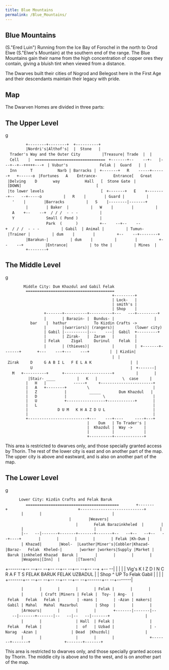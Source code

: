 ```yaml
---
title: Blue Mountains
permalink: /Blue_Mountains/
---
```


## Blue Mountains

(S."Ered Luin") Running from the Ice Bay of Forochel in the north to
Orod Elwe (S."Elwe's Mountain) at the southern end of the range. The
Blue Mountains gain their name from the high concentration of copper
ores they contain, giving a bluish tint when viewed from a distance.

The Dwarves built their cities of Nogrod and Belegost here in the First
Age and their descendants maintain their legacy with pride.

## Map

The Dwarven Homes are divided in three parts:

## The Upper Level

<nowiki>g

`         +--------+--------+  +----------+`
`         |Nordri's|Althof's|  |  Stone   |  Trader's Way and the Outer City`
`         |Treasure| Trade  |  |  Cell    |  ===============================`
` +-------+--    --+-   |---+--+--+++++---+`
` | Vubur's              Felak |  Guard   |`
` |  Inn      T           Narb | Barracks |`
` +-------+   R    -----+------+   +------o`
` |Fortunes   A    Entrance-       Entrance[   Great`
` |Delving    D       way           Hall   [  Stone Gate`
` | [DOWN]                                 [`
` |to lower levels                         [`
` +-------+   E    +--------+--   --+-----o`
`         |   R    |        | Guard |`
`         |   '    |        |Barracks`
`         |   S    |--------|-------+`
`         |        | Baker  |`
`         |   W    |        |`
`         |   A    +--    --+  / / /  - - -`
`         |   Y              Small ( Pond )`
`         |                  Park  (      )`
`         +--    --+--    --+  / / /  - - -`
`         | Gabil  | Animal |`
`         | Tumun- |Trainer |`
`         | dum    |        |`
`         +--    --+--------+`
`         |Barakun-|`
`         | dum    |`
`         |        |`
`         +--    --+`
`         |Entrance|`
`         | to the |`
`         | Mines  |`
`         +--------+`

</pre>

## The Middle Level

<nowiki>g

`        Middle City: Dum Khazdul and Gabil Felak`
`         =======================================`
`                                               +---------+`
`                                               | Lock-   |`
`                                               | smith's |`
`                                               | Shop    |`
`                 +-------+----------+----------+---   ---+---------+`
`                 |       | Barazin- |  Bundus- |`
`                 |           bar    |  hathur            To Kizdin Crafts ->`
`                 |       |(warriors)| (rangers)|         (lower city) `
`                 | Gabil |----------|---    ---|  Gabil  +---------+`
`                 |       | Zirak-   |  Zaram   |         |`
`                 | Felak     Zigal     Durinul    Felak  |`
`                 |       | (thieves)|          |         |`
` +-------+-------+       +---    ---+---    ---+         |`
` | Kizdin|                                               |`
` | Zirak     D     G A B I L   F E L A K                 |`
` |           U                                           |`
` +-------|   M   +----------+      +---------------------+`
`         |       |          |Stair- ____`
`         |   K   |           \  case     |`
`         |   H   |            -----+     +-----------------------+`
`         |   A   +--------+         \                            |`
`         |   Z            |          _____        Dum Khazdul   |`
`         |   D            |                \                     |`
`         |   U            +-----------------+------------+       |`
`         |   L                                                   |`
`         |             D U M   K H A Z D U L                     |`
`         |                                                       |`
`         +--------------------------+---    ---+----     ----+---+`
`                                    |    Dum   | To Trader's |`
`                                    |  Khazdul |  Way ->     |`
`                                    |          |             |`
`                                    +----------+-------------+`

This area is restricted to dwarves only, and those specially granted
access by Thorin. The rest of the lower city is east and on another part
of the map. The upper city is above and eastward, and is also on another
part of the map.

</pre>

## The Lower Level

<nowiki>g

`      Lower City: Kizdin Crafts and Felak Baruk`
`         =========================================`
`       +-------+                               +----------------------------+`
`       |       |                               |                            |`
`       |Weavers|                               |       Felak Barazinkheled  |`
`       |       |                               |                            |`
`       |--   --|-------+-------+-------+-------+--   --+--   --+--   --+----+`
`       |       |       |       |       | Felak |Kh-Dum |       | Khazad|`
`       |Wool-  |Leather|Miner's|Cobbler|Khazad-|Baraz-   Felak  Kheled-|`
`       |worker |workers|Supply |Market | Baruk |inkheled Khazad  Baruk |`
`       |       |       |       |       |Weapons|[Inn]  |       |[Tavern]`

+-------+-- --+-- --+-- --+-- --+-- --+-- --+ +-- --\| \| \| \| \| Vig's
K I Z D I N C R A F T S FELAK BARUK FELAK UZBADUL \| \| Shop ^ UP To
Felak Gabil \| \| \| \| +-------+-- --+-- --+-- --+-- --+--
--+-------+-- --+-------\|

`       |       |       |       |       | Felak |       |       |       |`
`       | Craft |Miners | Felak |  Toy- | Ang-  | Felak   Felak   Felak |`
`       | -mans |       | -Azan | makers| Gabil | Mahal   Mahal  Mazarbul`
`       | Shop  |       |       |       |Armours|       |       |       |`
`       +-------|-------|--   --|-------+-------|--   --|--   --|-------+`
`               |       |       |               | Hall  | Felak |`
`               | Felak   Felak |               |  of   | Uzbad |`
`               | -Narag  -Azan |               | Dead  |Khuzdul|`
`               |       |       |               |       |       |`
`               +-------+-------+               +-------+-------+`

This area is restricted to dwarves only, and those specially granted
access by Thorin. The middle city is above and to the west, and is on
another part of the map.

</pre>